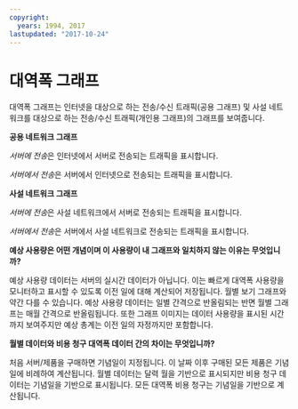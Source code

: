 ```yaml
---
copyright:
  years: 1994, 2017
lastupdated: "2017-10-24"
---
```


# 대역폭 그래프

대역폭 그래프는 인터넷을 대상으로 하는 전송/수신 트래픽(공용 그래프) 및 사설 네트워크를 대상으로 하는 전송/수신 트래픽(개인용 그래프)의 그래프를 보여줍니다.

**공용 네트워크 그래프**

*서버에 전송*은 인터넷에서 서버로 전송되는 트래픽을 표시합니다.

*서버에서 전송*은 서버에서 인터넷으로 전송되는 트래픽을 표시합니다.

**사설 네트워크 그래프**

*서버에 전송*은 사설 네트워크에서 서버로 전송되는 트래픽을 표시합니다.

*서버에서 전송*은 서버에서 사설 네트워크로 전송되는 트래픽을 표시합니다.

**예상 사용량은 어떤 개념이며 이 사용량이 내 그래프와 일치하지 않는 이유는 무엇입니까?**

예상 사용량 데이터는 서버의 실시간 데이터가 아닙니다. 이는 빠르게 대역폭 사용량을 모니터하고 표시할 수 있도록 이전 일에 대해 계산되어 저장됩니다. 월별 보기 그래프와 약간 다를 수 있습니다. 예상 사용량 데이터는 일별 간격으로 반올림되는 반면 월별 그래프는 매월 간격으로 반올림됩니다. 또한 그래프 이미지는 데이터 사용량을 표시된 시간까지 보여주지만 예상 총계는 이전 일의 자정까지만 포함합니다.

**월별 데이터와 비용 청구 대역폭 데이터 간의 차이는 무엇입니까?**

처음 서버/제품을 구매하면 기념일이 지정됩니다. 이 날짜 이후 구매된 모든 제품은 기념일에 비례하여 계산됩니다. 월별 데이터는 달력 월을 기반으로 표시되지만 비용 청구 데이터는 기념일을 기반으로 표시됩니다. 모든 대역폭 비용 청구는 기념일을 기반으로 계산됩니다.
